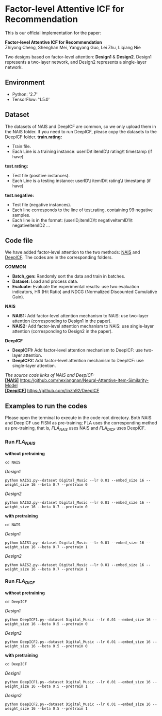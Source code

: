 Factor-level Attentive ICF for Recommendation
=
This is our official implementation for the paper:

**Factor-level Attentive ICF for Recommendation**   
Zhiyong Cheng, Shenghan Mei, Yangyang Guo, Lei Zhu, Liqiang Nie

Two designs based on factor-level attention: **Design1** & **Design2**. Design1 represents a two-layer network, and Design2 represents a single-layer network.

## Environment
- Python: '2.7'
- TensorFlow: '1.5.0'

## Dataset
The datasets of NAIS and DeepICF are common, so we only upload them in the NAIS folder. If you need to run DeepICF, please copy the datasets to the DeepICF folder.
**train.rating:**
- Train file.
- Each Line is a training instance: userID\t itemID\t rating\t timestamp (if have)

**test.rating:**
- Test file (positive instances).
- Each Line is a testing instance: userID\t itemID\t rating\t timestamp (if have)

**test.negative:**
- Test file (negative instances).
- Each line corresponds to the line of test.rating, containing 99 negative samples.
- Each line is in the format: (userID,itemID)\t negativeItemID1\t negativeItemID2 ...

## Code file
We have added factor-level attention to the two methods: [NAIS](https://github.com/hexiangnan/Neural-Attentive-Item-Similarity-Model "NAIS") and [DeepICF](https://github.com/linzh92/DeepICF "DeepICF"). The codes are in the corresponding folders.

**COMMON**
- **Batch_gen:** Randomly sort the data and train in batches.
- **Dataset:** Load and process data.
- **Evaluate:** Evaluate the experimental results: use two evaluation indicators, HR (Hit Ratio) and NDCG (Normalized Discounted Cumulative Gain).

**NAIS**
- **NAIS1:** Add factor-level attention mechanism to NAIS: use two-layer attention (corresponding to Design1 in the paper).
- **NAIS2:** Add factor-level attention mechanism to NAIS: use single-layer attention (corresponding to Design2 in the paper).

**DeepICF**
- **DeepICF1:** Add factor-level attention mechanism to DeepICF: use two-layer attention.
- **DeepICF2:** Add factor-level attention mechanism to DeepICF: use single-layer attention.

*The source code links of NAIS and DeepICF:*  
[**[NAIS]**](https://github.com/hexiangnan/Neural-Attentive-Item-Similarity-Model "NAIS")
https://github.com/hexiangnan/Neural-Attentive-Item-Similarity-Model  
[**[DeepICF]**](https://github.com/linzh92/DeepICF "DeepICF")
https://github.com/linzh92/DeepICF

## Examples to run the codes
Please open the terminal to execute in the code root directory. Both NAIS and DeepICF use FISM as pre-training; FLA uses the corresponding method as pre-training, that is, $FLA_{NAIS}$ uses NAIS and $FLA_{DICF}$ uses DeepICF.

### Run $FLA_{NAIS}$
**without pretraining**
```
cd NAIS
```
*Design1*
```
python NAIS1.py--dataset Digital_Music --lr 0.01 --embed_size 16 --weight_size 16 --beta 0.7 --pretrain 0
```
*Design2*
```
python NAIS2.py--dataset Digital_Music --lr 0.01 --embed_size 16 --weight_size 16 --beta 0.7 --pretrain 0
```
**with pretraining**
```
cd NAIS
```
*Design1*
```
python NAIS1.py--dataset Digital_Music --lr 0.01 --embed_size 16 --weight_size 16 --beta 0.7 --pretrain 1
```
*Design2*
```
python NAIS2.py--dataset Digital_Music --lr 0.01 --embed_size 16 --weight_size 16 --beta 0.7 --pretrain 1
```
### Run $FLA_{DICF}$
**without pretraining**
```
cd DeepICF
```
*Design1*
```
python DeepICF1.py--dataset Digital_Music --lr 0.01 --embed_size 16 --weight_size 16 --beta 0.5 --pretrain 0
```
*Design2*
```
python DeepICF2.py--dataset Digital_Music --lr 0.01 --embed_size 16 --weight_size 16 --beta 0.5 --pretrain 0
```
**with pretraining**
```
cd DeepICF
```
*Design1*
```
python DeepICF1.py--dataset Digital_Music --lr 0.01 --embed_size 16 --weight_size 16 --beta 0.5 --pretrain 1
```
*Design2*
```
python DeepICF2.py--dataset Digital_Music --lr 0.01 --embed_size 16 --weight_size 16 --beta 0.5 --pretrain 1
```